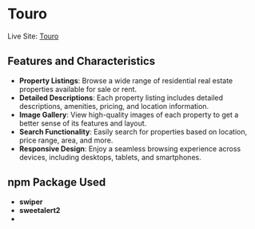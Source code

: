 # Touro

Live Site: [Touro](https://touro-auth.web.app/)

## Features and Characteristics

- **Property Listings**: Browse a wide range of residential real estate properties available for sale or rent.
- **Detailed Descriptions**: Each property listing includes detailed descriptions, amenities, pricing, and location information.
- **Image Gallery**: View high-quality images of each property to get a better sense of its features and layout.
- **Search Functionality**: Easily search for properties based on location, price range, area, and more.
- **Responsive Design**: Enjoy a seamless browsing experience across devices, including desktops, tablets, and smartphones.

## npm Package Used

- **swiper**
- **sweetalert2**
-
